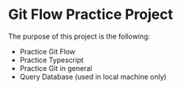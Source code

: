 # Git Flow Practice Project

The purpose of this project is the following:
 - Practice Git Flow
 - Practice Typescript
 - Practice Git in general
 - Query Database (used in local machine only)
